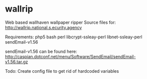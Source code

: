 # wallrip
Web based wallhaven wallpaper ripper
Source files for: http://wallrip.national.s.ecurity.agency


Requirements: php5 bash perl libcrypt-ssleay-perl libnet-ssleay-perl sendEmail-v1.56

sendEmail-v1.56 can be found here:  http://caspian.dotconf.net/menu/Software/SendEmail/sendEmail-v1.56.tar.gz

Todo:
Create config file to get rid of hardcoded variables

